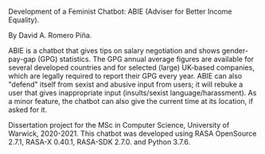 Development of a Feminist Chatbot: ABIE (Adviser for Better Income Equality).

By David A. Romero Piña.

ABIE is a chatbot that gives tips on salary negotiation and shows gender-pay-gap (GPG) statistics.
The GPG annual average figures are available for several developed countries and for selected (large) UK-based companies, which are legally required to report their GPG every year.
ABIE can also "defend" itself from sexist and abusive input from users; it will rebuke a user that gives inappropriate input (insults/sexist language/harassment).
As a minor feature, the chatbot can also give the current time at its location, if asked for it.

Dissertation project for the MSc in Computer Science, University of Warwick, 2020-2021.
This chatbot was developed using RASA OpenSource 2.7.1, RASA-X 0.40.1, RASA-SDK 2.7.0. and Python 3.7.6.